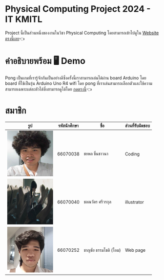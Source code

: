 # Physical Computing Project 2024 - IT KMITL
Project นี้เป็นส่วนหนึ่งของงานในวิชา Physical Computing โดยสามารถเข้าไปดูใน [Website ตรงนี้เลย](https://66070252.github.io/Arduino-Pong-Game/)👈
# คำอธิบายพร้อม 🖥️ Demo
Pong เป็นเกมที่เรารู้จักกันเป็นอย่างดีซึ่งครั้งนี้เราสามารถเล่นได้ผ่าน board Arduino โดย board ที่ใช้เป็นรุ่น Arduino Uno R4 wifi โดย pong ที่เราเล่นสามารถเลือกตัวและใช้ความสามารถเฉพาะแต่ละตัวได้ซึ่งสามารถดูได้โดย [กดตรงนี้](https://www.youtube.com/watch?v=dQw4w9WgXcQ)👈
# สมาชิก

| รูป | รหัสนักศึกษา     | ชื่อ                  | ส่วนที่รับผิดชอบ               |
| --- | -------- | --------------------- | ------------------------------ |
|   <img height="150" src="assets/1.jpg" width="150"/>  | 66070038 | ชยพล ชื่นชาวนา       | Coding               |
|   <img height="150" src="assets/5679268.jpg" width="150"/>  | 66070040 | ชลณวัตร ศรีวรกุล | illustrator              |
|   <img height="150" src="assets/3.jpg" width="150"/>  | 66070252 | ชาญชัย ธรรมโชติ  (โอม)  | Web page     |

